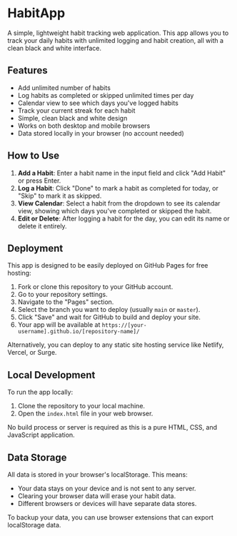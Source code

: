 # HabitApp

A simple, lightweight habit tracking web application. This app allows you to track your daily habits with unlimited logging and habit creation, all with a clean black and white interface.

## Features

- Add unlimited number of habits
- Log habits as completed or skipped unlimited times per day
- Calendar view to see which days you've logged habits
- Track your current streak for each habit
- Simple, clean black and white design
- Works on both desktop and mobile browsers
- Data stored locally in your browser (no account needed)

## How to Use

1. **Add a Habit**: Enter a habit name in the input field and click "Add Habit" or press Enter.
2. **Log a Habit**: Click "Done" to mark a habit as completed for today, or "Skip" to mark it as skipped.
3. **View Calendar**: Select a habit from the dropdown to see its calendar view, showing which days you've completed or skipped the habit.
4. **Edit or Delete**: After logging a habit for the day, you can edit its name or delete it entirely.

## Deployment

This app is designed to be easily deployed on GitHub Pages for free hosting:

1. Fork or clone this repository to your GitHub account.
2. Go to your repository settings.
3. Navigate to the "Pages" section.
4. Select the branch you want to deploy (usually `main` or `master`).
5. Click "Save" and wait for GitHub to build and deploy your site.
6. Your app will be available at `https://[your-username].github.io/[repository-name]/`

Alternatively, you can deploy to any static site hosting service like Netlify, Vercel, or Surge.

## Local Development

To run the app locally:

1. Clone the repository to your local machine.
2. Open the `index.html` file in your web browser.

No build process or server is required as this is a pure HTML, CSS, and JavaScript application.

## Data Storage

All data is stored in your browser's localStorage. This means:

- Your data stays on your device and is not sent to any server.
- Clearing your browser data will erase your habit data.
- Different browsers or devices will have separate data stores.

To backup your data, you can use browser extensions that can export localStorage data. 